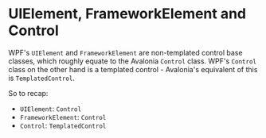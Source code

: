# UIElement, FrameworkElement and Control

WPF's `UIElement` and `FrameworkElement` are non-templated control base classes, which roughly equate to the Avalonia `Control` class. WPF's `Control` class on the other hand is a templated control - Avalonia's equivalent of this is `TemplatedControl`.

So to recap:

* `UIElement`: `Control`
* `FrameworkElement`: `Control`
* `Control`: `TemplatedControl`

